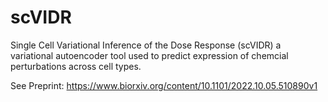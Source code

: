 # scVIDR
Single Cell Variational Inference of the Dose Response (scVIDR) a  variational autoencoder tool used to predict expression of chemcial perturbations across cell types.

See Preprint: https://www.biorxiv.org/content/10.1101/2022.10.05.510890v1
